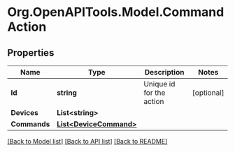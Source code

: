 # Org.OpenAPITools.Model.CommandAction
## Properties

Name | Type | Description | Notes
------------ | ------------- | ------------- | -------------
**Id** | **string** | Unique id for the action | [optional] 
**Devices** | **List&lt;string&gt;** |  | 
**Commands** | [**List&lt;DeviceCommand&gt;**](DeviceCommand.md) |  | 

[[Back to Model list]](../README.md#documentation-for-models) [[Back to API list]](../README.md#documentation-for-api-endpoints) [[Back to README]](../README.md)

